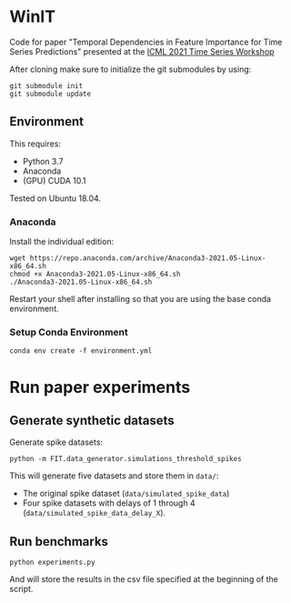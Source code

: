 # WinIT

Code for paper "Temporal Dependencies in Feature Importance for Time Series Predictions" presented at the [ICML 2021 Time Series Workshop](http://roseyu.com/time-series-workshop/)

After cloning make sure to initialize the git submodules by using:
```
git submodule init
git submodule update
```

## Environment

This requires:
- Python 3.7
- Anaconda
- (GPU) CUDA 10.1

Tested on Ubuntu 18.04.

### Anaconda

Install the individual edition:

```
wget https://repo.anaconda.com/archive/Anaconda3-2021.05-Linux-x86_64.sh
chmod +x Anaconda3-2021.05-Linux-x86_64.sh
./Anaconda3-2021.05-Linux-x86_64.sh
```

Restart your shell after installing so that you are using the base conda environment.

### Setup Conda Environment

```
conda env create -f environment.yml
```

# Run paper experiments

## Generate synthetic datasets

Generate spike datasets:

```
python -m FIT.data_generator.simulations_threshold_spikes
```

This will generate five datasets and store them in `data/`:
 - The original spike dataset (`data/simulated_spike_data`)
 - Four spike datasets with delays of 1 through 4 (`data/simulated_spike_data_delay_X`).
 
## Run benchmarks

```
python experiments.py
```

And will store the results in the csv file specified at the beginning of the script.
